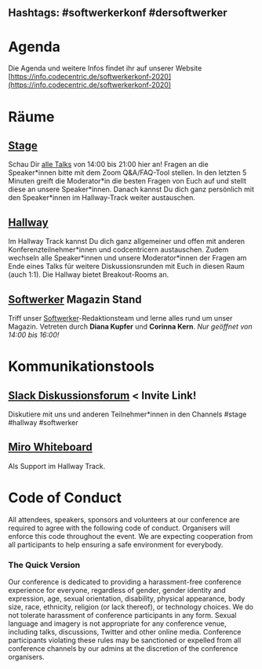 ## Hashtags: #softwerkerkonf #dersoftwerker 

# Agenda

Die Agenda und weitere Infos findet ihr auf unserer Website [https://info.codecentric.de/softwerkerkonf-2020](https://info.codecentric.de/softwerkerkonf-2020)

# Räume

## [Stage](https://codecentric.zoom.us/j/94123178825?pwd=KzZFcm1xeERWNXkyVUtYN1JFZkxYQT09)

Schau Dir [alle Talks](https://info.codecentric.de/softwerkerkonf-2020) von 14:00 bis 21:00 hier an! Fragen an die Speaker\*innen bitte mit dem Zoom Q&A/FAQ-Tool stellen. In den letzten 5 Minuten greift die Moderator\*in die besten Fragen von Euch auf und stellt diese an unsere Speaker\*innen. Danach kannst Du dich ganz persönlich mit den Speaker\*innen im Hallway-Track weiter austauschen.

## [Hallway](https://codecentric.zoom.us/j/94421281164?pwd=dnk4bi80WmVGYmg5a2FqT2FhYWxlZz09)

Im Hallway Track kannst Du dich ganz allgemeiner und offen mit anderen Konferenzteilnehmer\*innen und codcentricern austauschen. Zudem wechseln alle Speaker\*innen und unsere Moderator\*innen der Fragen am Ende eines Talks für weitere Diskussionsrunden mit Euch in diesen Raum (auch 1:1). Die Hallway bietet Breakout-Rooms an.

## [Softwerker](https://codecentric.zoom.us/j/97793421458?pwd=K095ZFBrRGxrNVEzUGFlMDdzNmRjQT09) Magazin Stand

Triff unser [Softwerker](https://www.dersoftwerker.de)-Redaktionsteam und lerne alles rund um unser Magazin. 
Vetreten durch **Diana Kupfer** und **Corinna Kern**. *Nur geöffnet von 14:00 bis 16:00!*

# Kommunikationstools

## [Slack Diskussionsforum](https://join.slack.com/t/softwerkerkonf/shared_invite/zt-fdosk9rl-4yJRe0zlNMw1a1Cd16gTDw) < Invite Link!

Diskutiere mit uns und anderen Teilnehmer\*innen in den Channels #stage #hallway #softwerker

## [Miro Whiteboard](https://miro.com/app/board/o9J_kq1eEyU=/)

Als Support im Hallway Track.

# Code of Conduct

All attendees, speakers, sponsors and volunteers at our conference are required to agree with the following code of conduct. Organisers will enforce this code throughout the event. We are expecting cooperation from all participants to help ensuring a safe environment for everybody.

### The Quick Version

Our conference is dedicated to providing a harassment-free conference experience for everyone, regardless of gender, gender identity and expression, age, sexual orientation, disability, physical appearance, body size, race, ethnicity, religion (or lack thereof), or technology choices. We do not tolerate harassment of conference participants in any form. Sexual language and imagery is not appropriate for any conference venue, including talks, discussions, Twitter and other online media. Conference participants violating these rules may be sanctioned or expelled from all conference channels by our admins at the discretion of the conference organisers.

